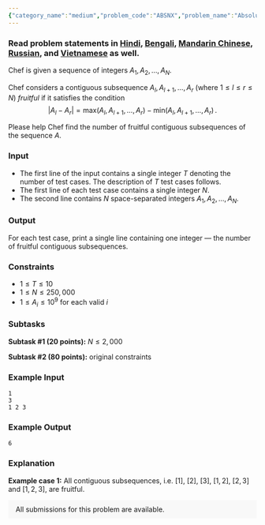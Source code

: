 ```yaml
---
{"category_name":"medium","problem_code":"ABSNX","problem_name":"Absolute Min Max","problemComponents":{"constraints":"","constraintsState":false,"subtasks":"","subtasksState":false,"inputFormat":"","inputFormatState":false,"outputFormat":"","outputFormatState":false,"sampleTestCases":{"0":{"id":1,"input":"1\r\n3\r\n1 2 3","output":6,"explanation":"**Example case 1:** All contiguous subsequences, i.e. $[1]$, $[2]$, $[3]$, $[1,2]$, $[2,3]$ and $[1,2,3]$, are fruitful.","isDeleted":false}}},"video_editorial_url":"","languages_supported":{"0":"CPP14","1":"C","2":"JAVA","3":"PYTH 3.6","4":"CPP17","5":"PYTH","6":"PYP3","7":"CS2","8":"ADA","9":"PYPY","10":"TEXT","11":"PAS fpc","12":"NODEJS","13":"RUBY","14":"PHP","15":"GO","16":"HASK","17":"TCL","18":"PERL","19":"SCALA","20":"LUA","21":"kotlin","22":"BASH","23":"JS","24":"LISP sbcl","25":"rust","26":"PAS gpc","27":"BF","28":"CLOJ","29":"R","30":"D","31":"CAML","32":"FORT","33":"ASM","34":"swift","35":"FS","36":"WSPC","37":"LISP clisp","38":"SQL","39":"SCM guile","40":"PERL6","41":"ERL","42":"CLPS","43":"ICK","44":"NICE","45":"PRLG","46":"ICON","47":"COB","48":"SCM chicken","49":"PIKE","50":"SCM qobi","51":"ST","52":"SQLQ","53":"NEM"},"max_timelimit":2,"source_sizelimit":50000,"problem_author":"vitz_6","problem_tester":null,"date_added":"16-05-2020","tags":{"0":"fenwick","1":"ltime84","2":"medium","3":"stack","4":"taran_1407","5":"vitz_6"},"problem_difficulty_level":"Medium","best_tag":"Fenwick Tree","editorial_url":"https://discuss.codechef.com/problems/ABSNX","time":{"view_start_date":1590858002,"submit_start_date":1590858002,"visible_start_date":1590858002,"end_date":1735669800},"is_direct_submittable":false,"problemDiscussURL":"https://discuss.codechef.com/search?q=ABSNX","is_proctored":false,"visitedContests":{},"layout":"problem"}
---
```

### Read problem statements in [Hindi](https://www.codechef.com/download/translated/LTIME84/hindi/ABSNX.pdf), [Bengali](https://www.codechef.com/download/translated/LTIME84/bengali/ABSNX.pdf), [Mandarin Chinese](https://www.codechef.com/download/translated/LTIME84/mandarin/ABSNX.pdf), [Russian](https://www.codechef.com/download/translated/LTIME84/russian/ABSNX.pdf), and [Vietnamese](https://www.codechef.com/download/translated/LTIME84/vietnamese/ABSNX.pdf) as well.

Chef is given a sequence of integers $A_1, A_2, \ldots, A_N$.

Chef considers a contiguous subsequence $A_l, A_{l+1}, \ldots, A_r$ (where $1 \le l \le r \le N$) *fruitful* if it satisfies the condition
$$|A_l - A_r| = \mathrm{max}(A_l, A_{l+1}, \ldots, A_r) - \mathrm{min}(A_l, A_{l+1}, \ldots, A_r) \,.$$

Please help Chef find the number of fruitful contiguous subsequences of the sequence $A$.

### Input
- The first line of the input contains a single integer $T$ denoting the number of test cases. The description of $T$ test cases follows.
- The first line of each test case contains a single integer $N$.
- The second line contains $N$ space-separated integers $A_1, A_2, \ldots, A_N$.

### Output
For each test case, print a single line containing one integer ― the number of fruitful contiguous subsequences.

### Constraints
- $1 \le T \le 10$
- $1 \le N \le 250,000$
- $1 \le A_i \le 10^9$ for each valid $i$

### Subtasks
**Subtask #1 (20 points):** $N \le 2,000$

**Subtask #2 (80 points):** original constraints

### Example Input
```
1
3
1 2 3
```

### Example Output
```
6
```

### Explanation
**Example case 1:** All contiguous subsequences, i.e. $[1]$, $[2]$, $[3]$, $[1,2]$, $[2,3]$ and $[1,2,3]$, are fruitful.

<aside style='background: #f8f8f8;padding: 10px 15px;'><div>All submissions for this problem are available.</div></aside>